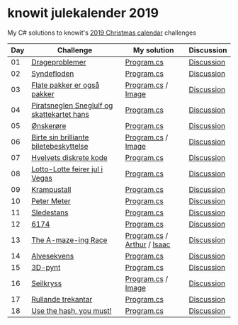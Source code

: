 # knowit julekalender 2019

My C# solutions to knowit's [2019 Christmas calendar](https://julekalender.knowit.no/) challenges

| Day | Challenge | My solution | Discussion |
| ------------- | ------------- | ------------- | ------------- |
| 01 | [Drageproblemer](https://julekalender.knowit.no/doors/ck3ln1prramud0109sqetdk7g) | [Program.cs](https://github.com/anderaus/knowit-julekalender-2019/blob/master/luke01/Program.cs) | [Discussion](https://gist.github.com/knowitkodekalender/1f3b32afaa41d5cc996623680de02131) |
| 02 | [Syndefloden](https://julekalender.knowit.no/doors/ck3n9yxzraz7h0109wu72kzoo) | [Program.cs](https://github.com/anderaus/knowit-julekalender-2019/blob/master/luke02/Program.cs) | [Discussion](https://gist.github.com/knowitkodekalender/a8677568f08a4ad723930f0cc047aa77) |
| 03 | [Flate pakker er også pakker](https://julekalender.knowit.no/doors/ck3naau5qaza901092kpj4a40) | [Program.cs](https://github.com/anderaus/knowit-julekalender-2019/blob/master/luke03/Program.cs) / [Image](https://github.com/anderaus/knowit-julekalender-2019/blob/master/luke03/img_1287_560.png) | [Discussion](https://gist.github.com/knowitkodekalender/c0f8b18baf2ccb15e93d40fde389fceb) |
| 04 | [Piratsneglen Sneglulf og skattekartet hans](https://julekalender.knowit.no/doors/ck3q4m03ubk5y0109bquxtumd) | [Program.cs](https://github.com/anderaus/knowit-julekalender-2019/blob/master/luke04/Program.cs) | [Discussion](https://gist.github.com/knowitkodekalender/d78b2a8153edcb60d27db4797608fa9d) |
| 05 | [Ønskerøre](https://julekalender.knowit.no/doors/ck3r9wecdbu640109c9lkl93c) | [Program.cs](https://github.com/anderaus/knowit-julekalender-2019/blob/master/luke05/Program.cs) | [Discussion](https://gist.github.com/knowitkodekalender/a520df62645f912159a175ccbb93463f) |
| 06 | [Birte sin brilliante biletebeskyttelse](https://julekalender.knowit.no/doors/ck3r9zcm6bu7d0109solzlvjy) | [Program.cs](https://github.com/anderaus/knowit-julekalender-2019/blob/master/luke06/Program.cs) / [Image](https://github.com/anderaus/knowit-julekalender-2019/blob/master/luke06/solution.png) | [Discussion](https://gist.github.com/knowitkodekalender/ce3527cd8570d35b156a46325f44742e) |
| 07 | [Hvelvets diskrete kode](https://julekalender.knowit.no/doors/ck3ukyvpocn0f0109cxuw21ht) | [Program.cs](https://github.com/anderaus/knowit-julekalender-2019/blob/master/luke07/Program.cs) | [Discussion](https://gist.github.com/knowitkodekalender/b7186c3cac3cf31d53ee28b65d447031) |
| 08 | [Lotto-Lotte feirer jul i Vegas](https://julekalender.knowit.no/doors/ck3vz7az2czyv0109y0s5nbud) | [Program.cs](https://github.com/anderaus/knowit-julekalender-2019/blob/master/luke08/Program.cs) | [Discussion](https://gist.github.com/knowitkodekalender/c25df4d03e7ef895955dda94dedace00) |
| 09 | [Krampustall](https://julekalender.knowit.no/doors/ck3vosq73cw370109qnk7nu17) | [Program.cs](https://github.com/anderaus/knowit-julekalender-2019/blob/master/luke09/Program.cs) | [Discussion](https://gist.github.com/knowitkodekalender/131dd01463764c1d74ef7b1b9f87f623) |
| 10 | [Peter Meter](https://julekalender.knowit.no/doors/ck3yevkngdqko0109dffrev8n) | [Program.cs](https://github.com/anderaus/knowit-julekalender-2019/blob/master/luke10/Program.cs) | [Discussion](https://gist.github.com/knowitkodekalender/040417a530fd1ec76329d78bbf1e0143) |
| 11 | [Sledestans](https://julekalender.knowit.no/doors/ck4006l3gefub0109eto9igva) | [Program.cs](https://github.com/anderaus/knowit-julekalender-2019/blob/master/luke11/Program.cs) | [Discussion](https://gist.github.com/knowitkodekalender/ba6dc0c72f1656677786ad96fb0ecd4c) |
| 12 | [6174](https://julekalender.knowit.no/doors/ck417qqxweuxl0109wpvym4g9) | [Program.cs](https://github.com/anderaus/knowit-julekalender-2019/blob/master/luke12/Program.cs) | [Discussion](https://gist.github.com/knowitkodekalender/700750ce24d8dd81b0436a07cf364e53) |
| 13 | [The A-maze-ing Race](https://julekalender.knowit.no/doors/ck433vam5fn1h0109s2udvjgj) | [Program.cs](https://github.com/anderaus/knowit-julekalender-2019/blob/master/luke13/Program.cs) / [Arthur](https://github.com/anderaus/knowit-julekalender-2019/blob/master/luke13/result_arthur.png) / [Isaac](https://github.com/anderaus/knowit-julekalender-2019/blob/master/luke13/result_isaac.png) | [Discussion](https://gist.github.com/knowitkodekalender/0044e13139d61b8d0437ae6ad30c2f27) |
| 14 | [Alvesekvens](https://julekalender.knowit.no/doors/ck44948smg2px01096ifl05f4) | [Program.cs](https://github.com/anderaus/knowit-julekalender-2019/blob/master/luke14/Program.cs) | [Discussion](https://gist.github.com/knowitkodekalender/49ede6886d68cc21d385d574e5050fec) |
| 15 | [3D-pynt](https://julekalender.knowit.no/doors/ck468jznjgvry0109ri4x89qg) | [Program.cs](https://github.com/anderaus/knowit-julekalender-2019/blob/master/luke15/Program.cs) | [Discussion](https://gist.github.com/knowitkodekalender/87d1b4e06be8038f00f263b0604d056f) |
| 16 | [Seilkryss](https://julekalender.knowit.no/doors/ck47januphcbr0109bz3p8ktx) | [Program.cs](https://github.com/anderaus/knowit-julekalender-2019/blob/master/luke16/Program.cs) / [Image](https://github.com/anderaus/knowit-julekalender-2019/blob/master/luke16/result.png)| [Discussion](https://gist.github.com/knowitkodekalender/6fbb4d657be69b28e71add6cc9c6ffdb) |
| 17 | [Rullande trekantar](https://julekalender.knowit.no/doors/ck48plyxehtde01096odswazu) | [Program.cs](https://github.com/anderaus/knowit-julekalender-2019/blob/master/luke17/Program.cs) | [Discussion](https://gist.github.com/knowitkodekalender/30d49c818bffc202c8b9b2a75ba671dc) |
| 18 | [Use the hash, you must!](https://julekalender.knowit.no/doors/ck4aavofkip2s0109opvkpqvk) | [Program.cs](https://github.com/anderaus/knowit-julekalender-2019/blob/master/luke18/Program.cs) | [Discussion](https://gist.github.com/knowitkodekalender/428527fe837f3513c8861cf7eb6ff8a3) |